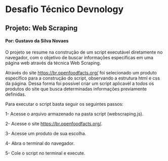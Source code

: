 # Desafio Técnico Devnology
 
## Projeto: Web Scraping
#### Por: Gustavo da Silva Novaes

O projeto se resume na construção de um script executável diretamente no navegador, com o objetivo de buscar informações específicas em uma página web através da técnica Web Scraping.

Através do site https://br.openfoodfacts.org/ foi selecionado um produto específico para a construção do script, observando a estrutura html e css da página. Dessa forma foi possível criar um script aplicavél a todos os produtos do site que busca determinadas informações previamente definidas.

Para executar o script basta seguir os seguintes passos:

1- Acesse o arquivo armazenado na pasta script (webscraping.js).

2- Acesse o site https://br.openfoodfacts.org/.

3- Acesse um produto de sua escolha.

4- Abra o terminal do navegador.

5- Cole o script no terminal e execute.


